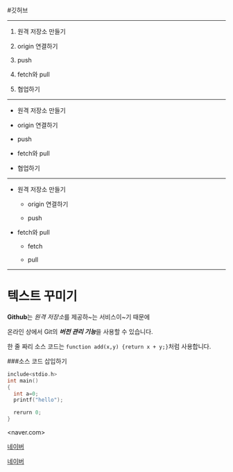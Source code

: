 #깃허브

---

1. 원격 저장소 만들기

2. origin 연결하기

3. push

4. fetch와 pull

5. 협업하기

---

- 원격 저장소 만들기

- origin 연결하기

- push

- fetch와 pull

- 협업하기

---

- 원격 저장소 만들기

  - origin 연결하기

  - push

- fetch와 pull

  - fetch

  - pull
 
---

# 텍스트 꾸미기

**Github**는  *원격 저장소*를 제공하~는 서비스이~기 때문에

온라인 상에서 Git의 ***버전 관리 기능***을 사용할 수 있습니다.

한 줄 짜리 소스 코드는 `function add(x,y) {return x + y;}`처럼 사용합니다.

###소스 코드 삽입하기

```c
include<stdio.h>
int main()
{
  int a=0;
  printf("hello");

  rerurn 0;
}
```

<naver.com>

[네이버](https://naver.com)

[네이버](https://naver.com, "네이버로 이동합니다")
